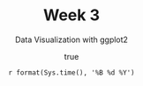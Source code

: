 ---
title: "Week 3"
subtitle: "Data Visualization with ggplot2"
output: html_document
author: 
 - name: Colleen O'Briant
   affiliation: University of Oregon
date: "`r format(Sys.time(), '%B %d %Y')`"
---